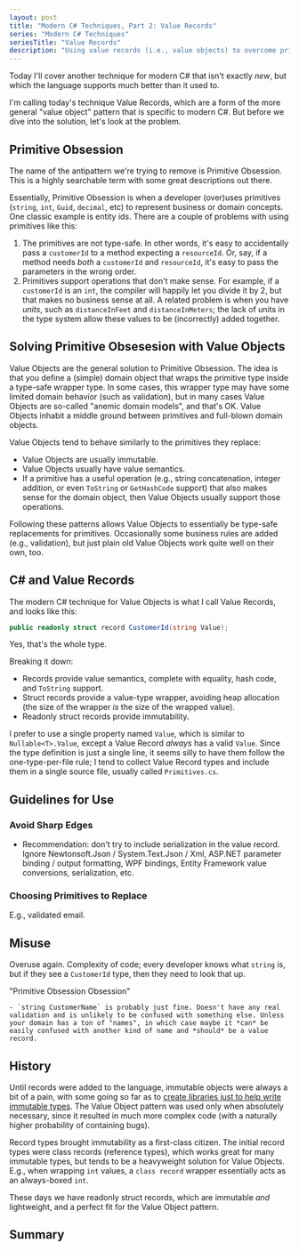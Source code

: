 ```yaml
---
layout: post
title: "Modern C# Techniques, Part 2: Value Records"
series: "Modern C# Techniques"
seriesTitle: "Value Records"
description: "Using value records (i.e., value objects) to overcome primitive obsession. Part of a series looking at modern C# code techniques."
---
```


Today I'll cover another technique for modern C# that isn't exactly *new*, but which the language supports much better than it used to.

I'm calling today's technique Value Records, which are a form of the more general "value object" pattern that is specific to modern C#. But before we dive into the solution, let's look at the problem.

## Primitive Obsession

The name of the antipattern we're trying to remove is Primitive Obsession. This is a highly searchable term with some great descriptions out there.

Essentially, Primitive Obsession is when a developer (over)uses primitives (`string`, `int`, `Guid`, `decimal`, etc) to represent business or domain concepts. One classic example is entity ids. There are a couple of problems with using primitives like this:
1. The primitives are not type-safe. In other words, it's easy to accidentally pass a `customerId` to a method expecting a `resourceId`. Or, say, if a method needs *both* a `customerId` and `resourceId`, it's easy to pass the parameters in the wrong order.
2. Primitives support operations that don't make sense. For example, if a `customerId` is an `int`, the compiler will happily let you divide it by 2, but that makes no business sense at all. A related problem is when you have *units*, such as `distanceInFeet` and `distanceInMeters`; the lack of units in the type system allow these values to be (incorrectly) added together.

## Solving Primitive Obsesesion with Value Objects

Value Objects are the general solution to Primitive Obsession. The idea is that you define a (simple) domain object that wraps the primitive type inside a type-safe wrapper type. In some cases, this wrapper type may have some limited domain behavior (such as validation), but in many cases Value Objects are so-called "anemic domain models", and that's OK. Value Objects inhabit a middle ground between primitives and full-blown domain objects.

Value Objects tend to behave similarly to the primitives they replace:
- Value Objects are usually immutable.
- Value Objects usually have value semantics.
- If a primitive has a useful operation (e.g., string concatenation, integer addition, or even `ToString` or `GetHashCode` support) that also makes sense for the domain object, then Value Objects usually support those operations.

Following these patterns allows Value Objects to essentially be type-safe replacements for primitives. Occasionally some business rules are added (e.g., validation), but just plain old Value Objects work quite well on their own, too.

## C# and Value Records

The modern C# technique for Value Objects is what I call Value Records, and looks like this:

```C#
public readonly struct record CustomerId(string Value);
```

Yes, that's the whole type.

Breaking it down:
- Records provide value semantics, complete with equality, hash code, and `ToString` support.
- Struct records provide a value-type wrapper, avoiding heap allocation (the size of the wrapper *is* the size of the wrapped value).
- Readonly struct records provide immutability.

I prefer to use a single property named `Value`, which is similar to `Nullable<T>.Value`, except a Value Record *always* has a valid `Value`. Since the type definition is just a single line, it seems silly to have them follow the one-type-per-file rule; I tend to collect Value Record types and include them in a single source file, usually called `Primitives.cs`.

## Guidelines for Use

### Avoid Sharp Edges

  - Recommendation: don't try to include serialization in the value record. Ignore Newtonsoft.Json / System.Text.Json / Xml, ASP.NET parameter binding / output formatting, WPF bindings, Entity Framework value conversions, serialization, etc.

### Choosing Primitives to Replace

E.g., validated email.

## Misuse

Overuse again. Complexity of code; every developer knows what `string` is, but if they see a `CustomerId` type, then they need to look that up.

"Primitive Obsession Obsession"

    - `string CustomerName` is probably just fine. Doesn't have any real validation and is unlikely to be confused with something else. Unless your domain has a ton of "names", in which case maybe it *can* be easily confused with another kind of name and *should* be a value record.

## History

Until records were added to the language, immutable objects were always a bit of a pain, with some going so far as to [create libraries just to help write immutable types](https://github.com/AArnott/ImmutableObjectGraph). The Value Object pattern was used only when absolutely necessary, since it resulted in much more complex code (with a naturally higher probability of containing bugs).

Record types brought immutability as a first-class citizen. The initial record types were class records (reference types), which works great for many immutable types, but tends to be a heavyweight solution for Value Objects. E.g., when wrapping `int` values, a `class record` wrapper essentially acts as an always-boxed `int`.

These days we have readonly struct records, which are immutable *and* lightweight, and a perfect fit for the Value Object pattern.

## Summary
